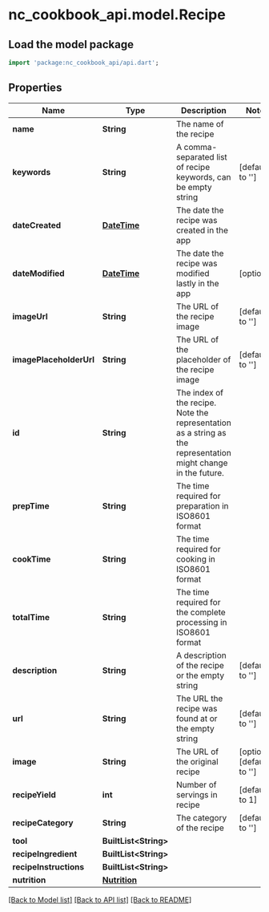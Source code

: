 # nc_cookbook_api.model.Recipe

## Load the model package
```dart
import 'package:nc_cookbook_api/api.dart';
```

## Properties
Name | Type | Description | Notes
------------ | ------------- | ------------- | -------------
**name** | **String** | The name of the recipe | 
**keywords** | **String** | A comma-separated list of recipe keywords, can be empty string | [default to '']
**dateCreated** | [**DateTime**](DateTime.md) | The date the recipe was created in the app | 
**dateModified** | [**DateTime**](DateTime.md) | The date the recipe was modified lastly in the app | [optional] 
**imageUrl** | **String** | The URL of the recipe image | [default to '']
**imagePlaceholderUrl** | **String** | The URL of the placeholder of the recipe image | [default to '']
**id** | **String** | The index of the recipe. Note the representation as a string as the representation might change in the future. | 
**prepTime** | **String** | The time required for preparation in ISO8601 format | 
**cookTime** | **String** | The time required for cooking in ISO8601 format | 
**totalTime** | **String** | The time required for the complete processing in ISO8601 format | 
**description** | **String** | A description of the recipe or the empty string | [default to '']
**url** | **String** | The URL the recipe was found at or the empty string | [default to '']
**image** | **String** | The URL of the original recipe | [optional] [default to '']
**recipeYield** | **int** | Number of servings in recipe | [default to 1]
**recipeCategory** | **String** | The category of the recipe | [default to '']
**tool** | **BuiltList&lt;String&gt;** |  | 
**recipeIngredient** | **BuiltList&lt;String&gt;** |  | 
**recipeInstructions** | **BuiltList&lt;String&gt;** |  | 
**nutrition** | [**Nutrition**](Nutrition.md) |  | 

[[Back to Model list]](../README.md#documentation-for-models) [[Back to API list]](../README.md#documentation-for-api-endpoints) [[Back to README]](../README.md)


